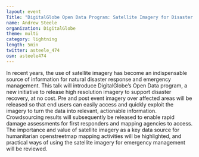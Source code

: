 ```yaml
---
layout: event
Title: "DigitalGlobe Open Data Program: Satellite Imagery for Disaster Response"
name: Andrew Steele
organization: DigitalGlobe
theme: multi
category: lightning
length: 5min
twitter: asteele_474
osm: asteele474
---
```

In recent years, the use of satellite imagery has become an indispensable source of information for natural disaster response and emergency management. This talk will introduce DigitalGlobe’s Open Data program, a new initiative to release high resolution imagery to support disaster recovery, at no cost. Pre and post event imagery over affected areas will be released so that end users can easily access and quickly exploit the imagery to turn the data into relevant, actionable information. Crowdsourcing results will subsequently be released to enable rapid damage assessments for first responders and mapping agencies to access. The importance and value of satellite imagery as a key data source for humanitarian openstreetmap mapping activities will be highlighted, and practical ways of using the satellite imagery for emergency management will be reviewed.
